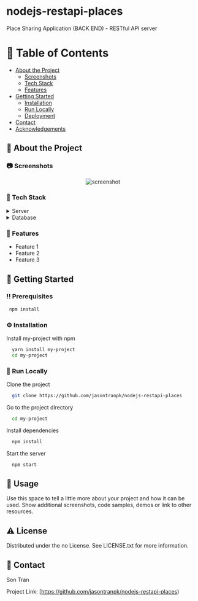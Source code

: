# nodejs-restapi-places
Place Sharing Application (BACK END) -  RESTful API server
<!-- Table of Contents -->
# :notebook_with_decorative_cover: Table of Contents

- [About the Project](#star2-about-the-project)
  * [Screenshots](#camera-screenshots)
  * [Tech Stack](#space_invader-tech-stack)
  * [Features](#dart-features)
- [Getting Started](#toolbox-getting-started)
  * [Installation](#gear-installation)
  * [Run Locally](#running-run-locally)
  * [Deployment](#triangular_flag_on_post-deployment)
- [Contact](#handshake-contact)
- [Acknowledgements](#gem-acknowledgements)

  

<!-- About the Project -->
## :star2: About the Project


<!-- Screenshots -->
### :camera: Screenshots

<div align="center"> 
  <img src="https://user-images.githubusercontent.com/62680684/203251601-8ee6c598-1a7e-4c75-b2a6-ed3c50c4e340.png" alt="screenshot" />
</div>


<!-- TechStack -->
### :space_invader: Tech Stack

<details>
  <summary>Server</summary>
  <ul>
    <li><a href="https://nodejs.org/en/">NodeJS</a></li>
    <li><a href="https://expressjs.com/">Express.js</a></li>
  </ul>
</details>

<details>
<summary>Database</summary>
  <ul>
    <li><a href="https://www.mongodb.com/">MongoDB</a></li>
    <li><a href="https://mongoosejs.com/">Mongoose</a></li>
  </ul>
</details>


<!-- Features -->
### :dart: Features

- Feature 1
- Feature 2
- Feature 3

<!-- Getting Started -->
## 	:toolbox: Getting Started

<!-- Prerequisites -->
### :bangbang: Prerequisites

```bash
 npm install
```

<!-- Installation -->
### :gear: Installation

Install my-project with npm

```bash
  yarn install my-project
  cd my-project
```

<!-- Run Locally -->
### :running: Run Locally

Clone the project

```bash
  git clone https://github.com/jasontranpk/nodejs-restapi-places
```

Go to the project directory

```bash
  cd my-project
```

Install dependencies

```bash
  npm install
```

Start the server

```bash
  npm start
```


<!-- Usage -->
## :eyes: Usage

Use this space to tell a little more about your project and how it can be used. Show additional screenshots, code samples, demos or link to other resources.

<!-- License -->
## :warning: License

Distributed under the no License. See LICENSE.txt for more information.


<!-- Contact -->
## :handshake: Contact

Son Tran

Project Link: [https://github.com/jasontranpk/nodejs-restapi-places)

